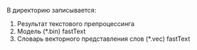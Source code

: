 В директорию записывается:
1. Результат текстового препроцессинга
2. Модель (*.bin) fastText
3. Словарь векторного представления слов (*.vec) fastText
